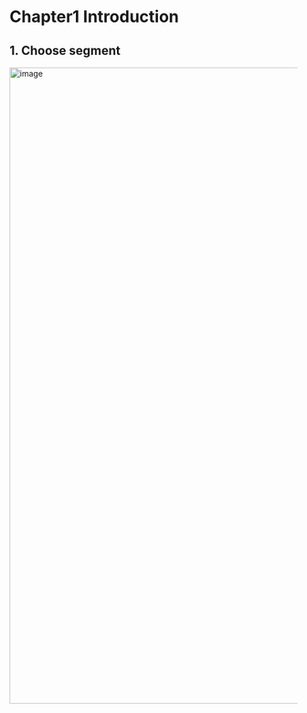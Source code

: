 # Chapter1 Introduction 

## 1. Choose segment
<img width="1115" alt="image" src="https://user-images.githubusercontent.com/105503216/205820781-ac3a6a85-9470-4987-8603-394a52cf3155.png">
